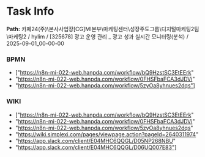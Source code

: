 # Task Info

**Path:** 카페24(주)\본사사업장\[CG]MI본부\마케팅센터\성장주도그룹\디지털마케팅2팀\마케팅2 / hylim / [325678] 광고 운영 관리 _ 광고 성과 실시간 모니터링(분석) / 2025-09-01_00-00-00

### BPMN
- ["https://n8n-mi-022-web.hanpda.com/workflow/bQ9HzstSC3EtEErk"
- "https://n8n-mi-022-web.hanpda.com/workflow/0FHSFbaFCA3dJDVi"
- "https://n8n-mi-022-web.hanpda.com/workflow/5zyOa8yhnues2dqs"]

### WIKI
- ["https://n8n-mi-022-web.hanpda.com/workflow/bQ9HzstSC3EtEErk"
- "https://n8n-mi-022-web.hanpda.com/workflow/0FHSFbaFCA3dJDVi"
- "https://n8n-mi-022-web.hanpda.com/workflow/5zyOa8yhnues2dqs"
- "https://wiki.simplexi.com/pages/viewpage.action?pageId=2640311974"
- "https://app.slack.com/client/E04MHC6QQGL/D05NP268NBU"
- "https://app.slack.com/client/E04MHC6QQGL/D06UQ007E83"]

